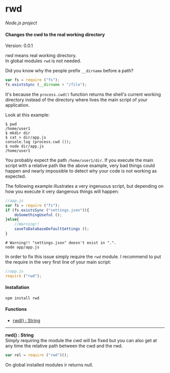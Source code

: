 rwd
===

_Node.js project_

#### Changes the cwd to the real working directory ####

Version: 0.0.1

_rwd_ means real working directory.  
In global modules `rwd` is not needed.

Did you know why the people prefix `__dirname` before a path?

```javascript
var fs = require ("fs");
fs.existsSync (__dirname + "/file");
```

It's because the `process.cwd()` function returns the shell's current working directory instead of the directory where lives the main script of your application.

Look at this example:

```
$ pwd
/home/user1
$ mkdir dir
$ cat > dir/app.js
console.log (process.cwd ());
$ node dir/app.js
/home/user1
```

You probably expect the path `/home/user1/dir`. If you execute the main script with a relative path like the above example, very bad things could happen and nearly impossible to detect why your code is not working as expected.

The following example illustrates a very ingenuous script, but depending on how you execute it very dangerous things will happen:

```javascript
//app.js
var fs = require ("fs");
if (fs.existsSync ("settings.json")){
	doSomethingUseful ();
}else{
	//Warning!!
	saveToDatabaseDefaultSettings ();
}
```

```
# Warning!! "settings.json" doesn't exist in ".".
node app/app.js
```

In order to fix this issue simply require the `rwd` module. I recommend to put the require in the very first line of your main script:

```javascript
//app.js
require ("rwd");
```

#### Installation ####

```
npm install rwd
```

#### Functions ####

- [rwd() : String](#rwd)

---

<a name="rwd"></a>
__rwd() : String__  
Simply requiring the module the cwd will be fixed but you can also get at any time the relative path between the cwd and the rwd.

```javascript
var rel = require ("rwd")();
```

On global installed modules ir returns null.
